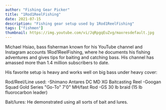 ```yaml
---
author: "Fishing Gear Picker"
title: "1Rod1ReelFishing"
date: 2021-07-15
description: "Fishing gear setup used by 1Rod1ReelFishing"
tags: ["fishmen"]
thumbnail: https://img.youtube.com/vi/JqRpgqEuZvg/maxresdefault.jpg
---
```


Michael Hsiao, bass fisherman known for his YouTube channel and Instagram accounts 1Rod1ReelFishing, where he documents his fishing adventures and gives tips for baiting and catching bass. His channel has amassed more than 1.4 million subscribers to date.

His favorite setup is heavy and works well on big bass under heavy cover:

Rod/Reel/Line used: 
-Shimano Antares DC MD XG Baitcasting Reel
-Googan Squad Gold Series "Go-To" 7'0" MH/fast Rod
-GS 30 lb braid (15 lb fluorocarbon leader) 


Bait/lures:
He demonstrated using all sorts of bait and lures.

